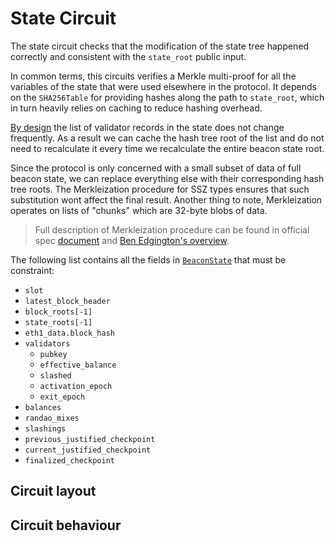 # State Circuit

The state circuit checks that the modification of the state tree happened correctly and consistent with the `state_root` public input.

In common terms, this circuits verifies a Merkle multi-proof for all the variables of the state that were used elsewhere in the protocol. It depends on the `SHA256Table` for providing hashes along the path to `state_root`, which in turn heavily relies on caching to reduce hashing overhead.

[By design](https://eth2book.info/capella/part2/incentives/balances/#engineering-aspects-of-effective-balance) the list of validator records in the state does not change frequently. As a result we can cache the hash tree root of the list and do not need to recalculate it every time we recalculate the entire beacon state root.

Since the protocol is only concerned with a small subset of data of full beacon state, we can replace everything else with their corresponding hash tree roots. The Merkleization procedure for SSZ types ensures that such substitution wont affect the final result. Another thing to note, Merkleization operates on lists of "chunks" which are 32-byte blobs of data.

> Full description of Merkleization procedure can be found in official spec [document](https://github.com/ethereum/consensus-specs/blob/v1.3.0/ssz/simple-serialize.md#merkleization) and [Ben Edgington's overview](https://eth2book.info/capella/part2/building_blocks/merkleization/).

The following list contains all the fields in [`BeaconState`](https://eth2book.info/capella/annotated-spec/#beaconstate) that must be constraint:
- `slot`
- `latest_block_header`
- `block_roots[-1]`
- `state_roots[-1]`
- `eth1_data.block_hash`
- `validators`
	- `pubkey`
	- `effective_balance`
	- `slashed`
	- `activation_epoch`
	- `exit_epoch`
- `balances`
- `randao_mixes`
- `slashings`
- `previous_justified_checkpoint`
- `current_justified_checkpoint`
- `finalized_checkpoint`

## Circuit layout

## Circuit behaviour
